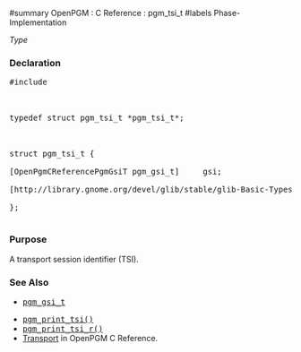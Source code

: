 ﻿#summary OpenPGM : C Reference : pgm\_tsi\_t
#labels Phase-Implementation

_Type_
### Declaration ###
<pre>
#include <pgm/pgm.h><br>
<br>
typedef struct pgm_tsi_t *pgm_tsi_t*;<br>
<br>
struct pgm_tsi_t {<br>
[OpenPgmCReferencePgmGsiT pgm_gsi_t]     gsi;<br>
[http://library.gnome.org/devel/glib/stable/glib-Basic-Types.html#guint16 guint16]       sport;<br>
};<br>
</pre>

### Purpose ###
A transport session identifier (TSI).

### See Also ###
  * <tt><a href='OpenPgmCReferencePgmGsiT.md'>pgm_gsi_t</a></tt><br>
<ul><li><tt><a href='OpenPgmCReferencePgmPrintTsi.md'>pgm_print_tsi()</a></tt><br>
</li><li><tt><a href='OpenPgmCReferencePgmPrintTsi.md'>pgm_print_tsi_r()</a></tt><br>
</li><li><a href='OpenPgmCReferenceTransport.md'>Transport</a> in OpenPGM C Reference.</li></ul>
